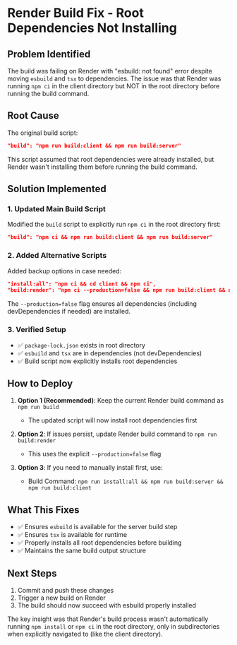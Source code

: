# Render Build Fix - Root Dependencies Not Installing

## Problem Identified

The build was failing on Render with "esbuild: not found" error despite moving `esbuild` and `tsx` to dependencies. The issue was that Render was running `npm ci` in the client directory but NOT in the root directory before running the build command.

## Root Cause

The original build script:
```json
"build": "npm run build:client && npm run build:server"
```

This script assumed that root dependencies were already installed, but Render wasn't installing them before running the build command.

## Solution Implemented

### 1. Updated Main Build Script
Modified the `build` script to explicitly run `npm ci` in the root directory first:
```json
"build": "npm ci && npm run build:client && npm run build:server"
```

### 2. Added Alternative Scripts
Added backup options in case needed:
```json
"install:all": "npm ci && cd client && npm ci",
"build:render": "npm ci --production=false && npm run build:client && npm run build:server"
```

The `--production=false` flag ensures all dependencies (including devDependencies if needed) are installed.

### 3. Verified Setup
- ✅ `package-lock.json` exists in root directory
- ✅ `esbuild` and `tsx` are in dependencies (not devDependencies)
- ✅ Build script now explicitly installs root dependencies

## How to Deploy

1. **Option 1 (Recommended)**: Keep the current Render build command as `npm run build`
   - The updated script will now install root dependencies first

2. **Option 2**: If issues persist, update Render build command to `npm run build:render`
   - This uses the explicit `--production=false` flag

3. **Option 3**: If you need to manually install first, use:
   - Build Command: `npm run install:all && npm run build:server && npm run build:client`

## What This Fixes

- ✅ Ensures `esbuild` is available for the server build step
- ✅ Ensures `tsx` is available for runtime
- ✅ Properly installs all root dependencies before building
- ✅ Maintains the same build output structure

## Next Steps

1. Commit and push these changes
2. Trigger a new build on Render
3. The build should now succeed with esbuild properly installed

The key insight was that Render's build process wasn't automatically running `npm install` or `npm ci` in the root directory, only in subdirectories when explicitly navigated to (like the client directory).